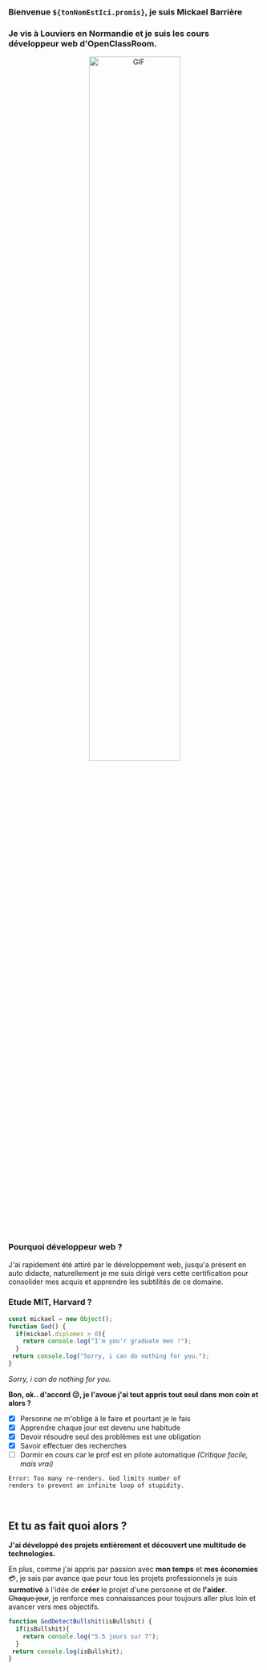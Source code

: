 ### Bienvenue ```${tonNomEstIci.promis}```, je suis Mickael Barrière

### Je vis à Louviers en Normandie et je suis les cours développeur web d'OpenClassRoom.

<p align="center">
  <img align="center" width="60%" alt="GIF" src="https://www.teba.com.au/wp-content/uploads/2020/03/education.gif"/>
</p>

### Pourquoi développeur web ?

J'ai rapidement été attiré par le développement web, jusqu'a présent en auto didacte, naturellement je me suis dirigé vers cette certification pour consolider mes acquis et apprendre les subtilités de ce domaine.

### Etude MIT, Harvard ?
```javascript
const mickael = new Object();
function God() {
  if(mickael.diplomes > 0){
    return console.log("I'm you'r graduate men !");
  }
 return console.log("Sorry, i can do nothing for you.");
}
```
*Sorry, i can do nothing for you.*

**Bon, ok.. d'accord 😕, je l'avoue j'ai tout appris tout seul dans mon coin et alors ?**
  - [x] Personne ne m'oblige à le faire et pourtant je le fais
  - [x] Apprendre chaque jour est devenu une habitude
  - [x] Devoir résoudre seul des problèmes est une obligation
  - [x] Savoir effectuer des recherches
  - [ ] Dormir en cours car le prof est en pilote automatique *(Critique facile, mais vrai)*
  ``` 
  Error: Too many re-renders. God limits number of
  renders to prevent an infinite loop of stupidity.
  ```

&nbsp;

## Et tu as fait quoi alors ?

**J'ai développé des projets entièrement et découvert une multitude de technologies.**<br/>

En plus, comme j'ai appris par passion avec **mon temps** et **mes économies** 💳, je sais par avance que pour tous les projets professionnels 
je suis **surmotivé** à l'idée de **créer** le projet d'une personne et de **l'aider**.<br/>
~~Chaque jour~~, je renforce mes connaissances pour toujours aller plus loin et avancer vers mes objectifs.
```js
function GodDetectBullshit(isBullshit) {
  if(isBullshit){
    return console.log("5.5 jours sur 7");
  }
 return console.log(isBullshit);
}
 ```
